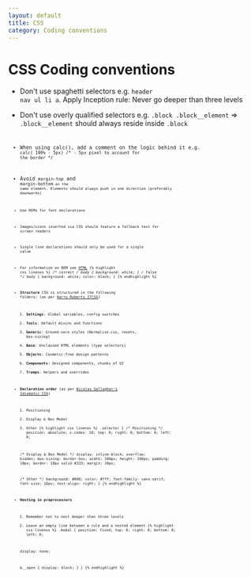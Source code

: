 ```yaml
---
layout: default
title: CSS
category: Coding conventions
---
```


# CSS Coding conventions

- Don't use spaghetti selectors e.g. <code class="highlight">header nav ul li a</code>. Apply Inception rule: Never go deeper than three levels
- Don't use overly qualified selectors e.g. <code class="highlight">.block .block__element</code> => <code class="highlight">.block__element</code> should always reside inside <code class="highlight">.block<code class="highlight">
- When using calc(), add a comment on the logic behind it e.g. <code class="highlight">calc( 100% - 5px) /* - 5px pixel to account for the border */</code>
- Avoid <code class="highlight">margin-top</code> and <code class="highlight">margin-bottom<code class="highlight"> on the same element. Elements should always push in one direction (preferably downwards)
- Use REMs for font declarations
- Images/icons inserted via CSS should feature a fallback text for screen readers
- Single line declarations should only be used for a single value
- For information on BEM see [HTML](/HTML)
  {% highlight css linenos %}
/* correct */
body { background: white; }
/* false */
body { background: white; color: black; }
{% endhighlight %}
- __Structure__
  CSS is structured in the following folders: (as per [Harry Roberts ITCSS](http://itcss.io))
  1. __Settings__: Global variables, config switches
  2. __Tools__: Default mixins and functions
  3. __Generic__: Ground-zero styles (Normalize.css, resets, box-sizing)
  4. __Base__: Unclassed HTML elements (type selectors)
  5. __Objects__: Cosmetic-free design patterns
  6. __Components__: Designed components, chunks of UI
  7. __Trumps__: Helpers and overrides
- __Declaration order__ (as per [Nicolas Gallagher's Idiomatic CSS](https://github.com/necolas/idiomatic-css))
  1. Positioning
  2. Display & Box Model
  3. Other
{% highlight css linenos %}
.selector {
  /* Positioning */
  position: absolute;
  z-index: 10;
  top: 0;
  right: 0;
  bottom: 0;
  left: 0;

  /* Display & Box Model */
  display: inline-block;
  overflow: hidden;
  box-sizing: border-box;
  width: 100px;
  height: 100px;
  padding: 10px;
  border: 10px solid #333;
  margin: 10px;

  /* Other */
  background: #000;
  color: #fff;
  font-family: sans-serif;
  font-size: 16px;
  text-align: right;
}
{% endhighlight %}
- __Nesting in preprocessors__
  1. Remember not to nest deeper than three levels
  2. Leave an empty line between a rule and a nested element
{% highlight css linenos %}
.modal {
  position: fixed;
  top: 0;
  right: 0;
  bottom: 0;
  left: 0;

  display: none;

  &__open {
    display: block;
  }
}
{% endhighlight %}
